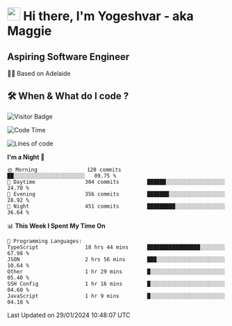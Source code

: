 <h1><img src="https://emojis.slackmojis.com/emojis/images/1531849430/4246/blob-sunglasses.gif?1531849430" width="30"/> Hi there, I'm Yogeshvar - aka Maggie</h1>

## Aspiring Software Engineer
🏂🏻  Based on Adelaide 

## 🛠 When & What do I code ?  

![Visitor Badge](https://visitor-badge.feriirawann.repl.co?username=yogeshvar&repo=yogeshvar&label=Visitors&style=plastic&color=%23457BFF&contentType=svg)

<!--START_SECTION:waka-->
![Code Time](http://img.shields.io/badge/Code%20Time-2%2C645%20hrs%2011%20mins-blue)

![Lines of code](https://img.shields.io/badge/From%20Hello%20World%20I%27ve%20Written-4.1%20million%20lines%20of%20code-blue)

**I'm a Night 🦉** 

```text
🌞 Morning                120 commits         ██░░░░░░░░░░░░░░░░░░░░░░░   09.75 % 
🌆 Daytime                304 commits         ██████░░░░░░░░░░░░░░░░░░░   24.70 % 
🌃 Evening                356 commits         ███████░░░░░░░░░░░░░░░░░░   28.92 % 
🌙 Night                  451 commits         █████████░░░░░░░░░░░░░░░░   36.64 % 
```


📊 **This Week I Spent My Time On** 

```text
💬 Programming Languages: 
TypeScript               18 hrs 44 mins      █████████████████░░░░░░░░   67.98 % 
JSON                     2 hrs 56 mins       ███░░░░░░░░░░░░░░░░░░░░░░   10.64 % 
Other                    1 hr 29 mins        █░░░░░░░░░░░░░░░░░░░░░░░░   05.40 % 
SSH Config               1 hr 16 mins        █░░░░░░░░░░░░░░░░░░░░░░░░   04.60 % 
JavaScript               1 hr 9 mins         █░░░░░░░░░░░░░░░░░░░░░░░░   04.18 % 
```


 Last Updated on 29/01/2024 10:48:07 UTC
<!--END_SECTION:waka-->
